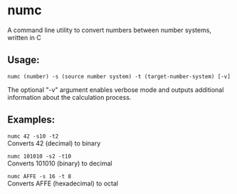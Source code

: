# numc
A command line utility to convert numbers between number systems, written in C

## Usage:

    numc (number) -s (source number system) -t (target-number-system) [-v]

The optional "-v" argument enables verbose mode and outputs additional information about the calculation process.

## Examples:

`numc 42 -s10 -t2`    
Converts 42 (decimal) to binary

`numc 101010 -s2 -t10`    
Converts 101010 (binary) to decimal

`numc AFFE -s 16 -t 8`    
Converts AFFE (hexadecimal) to octal
